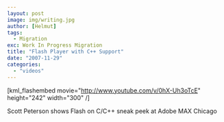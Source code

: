 ```yaml
---
layout: post
image: img/writing.jpg
author: [Helmut]
tags:
  - Migration
exc: Work In Progress Migration
title: "Flash Player with C++ Support"
date: "2007-11-29"
categories: 
  - "videos"
---
```


\[kml\_flashembed movie="http://www.youtube.com/v/0hX-Uh3oTcE" height="242" width="300" /\]

Scott Peterson shows Flash on C/C++ sneak peek at Adobe MAX Chicago

